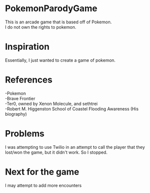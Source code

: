 # PokemonParodyGame
This is an arcade game that is based off of Pokemon.
<br>
I do not own the rights to pokemon.

# Inspiration
Essentially, I just wanted to create a game of pokemon.

# References
-Pokemon
<br>
-Brave Frontier
<br>
-Ter0, owned by Xenon Molecule, and sethtrei
<br>
-Robert M. Higgenston School of Coastel Flooding Awareness (His biography)

# Problems
I was attempting to use Twilio in an attempt to call the player that they lost/won the game, but it didn't work. So I stopped.

# Next for the game
I may attempt to add more encounters


